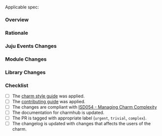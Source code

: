 Applicable spec: <link>

### Overview

<!-- A high level overview of the change -->

### Rationale

<!-- The reason the change is needed -->

### Juju Events Changes

<!-- Any changes to the juju events being observed (newly added, significantly modified or deleted) -->

### Module Changes

<!-- Any high level changes to modules and why (Service, Observer, helper) -->

### Library Changes

<!-- Any changes to charm libraries -->

### Checklist

- [ ] The [charm style guide](https://juju.is/docs/sdk/styleguide) was applied.
- [ ] The [contributing guide](https://github.com/canonical/is-charms-contributing-guide) was applied.
- [ ] The changes are compliant with [ISD054 - Managing Charm Complexity](https://discourse.charmhub.io/t/specification-isd014-managing-charm-complexity/11619)
- [ ] The documentation for charmhub is updated.
- [ ] The PR is tagged with appropriate label (`urgent`, `trivial`, `complex`).
- [ ] The changelog is updated with changes that affects the users of the charm.

<!-- Explanation for any unchecked items above -->